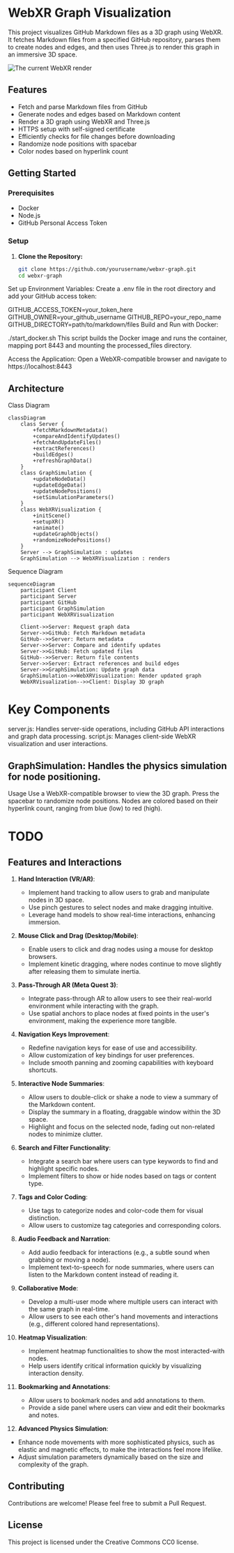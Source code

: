 # WebXR Graph Visualization

This project visualizes GitHub Markdown files as a 3D graph using WebXR. It fetches Markdown files from a specified GitHub repository, parses them to create nodes and edges, and then uses Three.js to render this graph in an immersive 3D space.

![The current WebXR render](screenshot.png)

## Features

- Fetch and parse Markdown files from GitHub
- Generate nodes and edges based on Markdown content
- Render a 3D graph using WebXR and Three.js
- HTTPS setup with self-signed certificate
- Efficiently checks for file changes before downloading
- Randomize node positions with spacebar
- Color nodes based on hyperlink count

## Getting Started

### Prerequisites

- Docker
- Node.js
- GitHub Personal Access Token

### Setup

1. **Clone the Repository:**

   ```bash
   git clone https://github.com/yourusername/webxr-graph.git
   cd webxr-graph
Set up Environment Variables: Create a .env file in the root directory and add your GitHub access token:

GITHUB_ACCESS_TOKEN=your_token_here
GITHUB_OWNER=your_github_username
GITHUB_REPO=your_repo_name
GITHUB_DIRECTORY=path/to/markdown/files
Build and Run with Docker:

./start_docker.sh
This script builds the Docker image and runs the container, mapping port 8443 and mounting the processed_files directory.

Access the Application: Open a WebXR-compatible browser and navigate to https://localhost:8443

## Architecture
Class Diagram
```mermaid
classDiagram
    class Server {
        +fetchMarkdownMetadata()
        +compareAndIdentifyUpdates()
        +fetchAndUpdateFiles()
        +extractReferences()
        +buildEdges()
        +refreshGraphData()
    }
    class GraphSimulation {
        +updateNodeData()
        +updateEdgeData()
        +updateNodePositions()
        +setSimulationParameters()
    }
    class WebXRVisualization {
        +initScene()
        +setupXR()
        +animate()
        +updateGraphObjects()
        +randomizeNodePositions()
    }
    Server --> GraphSimulation : updates
    GraphSimulation --> WebXRVisualization : renders
```
Sequence Diagram
```mermaid
sequenceDiagram
    participant Client
    participant Server
    participant GitHub
    participant GraphSimulation
    participant WebXRVisualization

    Client->>Server: Request graph data
    Server->>GitHub: Fetch Markdown metadata
    GitHub-->>Server: Return metadata
    Server->>Server: Compare and identify updates
    Server->>GitHub: Fetch updated files
    GitHub-->>Server: Return file contents
    Server->>Server: Extract references and build edges
    Server->>GraphSimulation: Update graph data
    GraphSimulation->>WebXRVisualization: Render updated graph
    WebXRVisualization-->>Client: Display 3D graph
```
# Key Components
server.js: Handles server-side operations, including GitHub API interactions and graph data processing.
script.js: Manages client-side WebXR visualization and user interactions.
## GraphSimulation: Handles the physics simulation for node positioning.
Usage
Use a WebXR-compatible browser to view the 3D graph.
Press the spacebar to randomize node positions.
Nodes are colored based on their hyperlink count, ranging from blue (low) to red (high).

# TODO

## Features and Interactions

1. **Hand Interaction (VR/AR)**:
    - Implement hand tracking to allow users to grab and manipulate nodes in 3D space. 
    - Use pinch gestures to select nodes and make dragging intuitive.
    - Leverage hand models to show real-time interactions, enhancing immersion.

2. **Mouse Click and Drag (Desktop/Mobile)**:
    - Enable users to click and drag nodes using a mouse for desktop browsers.
    - Implement kinetic dragging, where nodes continue to move slightly after releasing them to simulate inertia.

3. **Pass-Through AR (Meta Quest 3)**:
    - Integrate pass-through AR to allow users to see their real-world environment while interacting with the graph.
    - Use spatial anchors to place nodes at fixed points in the user's environment, making the experience more tangible.

4. **Navigation Keys Improvement**:
    - Redefine navigation keys for ease of use and accessibility.
    - Allow customization of key bindings for user preferences.
    - Include smooth panning and zooming capabilities with keyboard shortcuts.

5. **Interactive Node Summaries**:
    - Allow users to double-click or shake a node to view a summary of the Markdown content.
    - Display the summary in a floating, draggable window within the 3D space.
    - Highlight and focus on the selected node, fading out non-related nodes to minimize clutter.

6. **Search and Filter Functionality**:
    - Integrate a search bar where users can type keywords to find and highlight specific nodes.
    - Implement filters to show or hide nodes based on tags or content type.

7. **Tags and Color Coding**:
    - Use tags to categorize nodes and color-code them for visual distinction.
    - Allow users to customize tag categories and corresponding colors.

8. **Audio Feedback and Narration**:
    - Add audio feedback for interactions (e.g., a subtle sound when grabbing or moving a node).
    - Implement text-to-speech for node summaries, where users can listen to the Markdown content instead of reading it.

9. **Collaborative Mode**:
    - Develop a multi-user mode where multiple users can interact with the same graph in real-time.
    - Allow users to see each other's hand movements and interactions (e.g., different colored hand representations).

10. **Heatmap Visualization**:
    - Implement heatmap functionalities to show the most interacted-with nodes.
    - Help users identify critical information quickly by visualizing interaction density.

11. **Bookmarking and Annotations**:
    - Allow users to bookmark nodes and add annotations to them.
    - Provide a side panel where users can view and edit their bookmarks and notes.

12. **Advanced Physics Simulation**:
   - Enhance node movements with more sophisticated physics, such as elastic and magnetic effects, to make the interactions feel more lifelike.
   - Adjust simulation parameters dynamically based on the size and complexity of the graph.


## Contributing
Contributions are welcome! Please feel free to submit a Pull Request.

## License
This project is licensed under the Creative Commons CC0 license.

